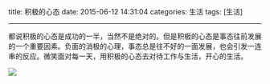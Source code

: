 title: 积极的心态
date: 2015-06-12 14:31:04
categories: 生活
tags: [生活]

---

都说积极的心态是成功的一半，当然不是绝对的。但是积极的心态是事态往前发展的一个重要因素。负面的消极的心理，事态总是往不好的一面发展，也会引发一连串的反应。微笑面对每一天，用积极的心态去对待工作与生活，开心的生活。

![](/img/lufei1.jpg)